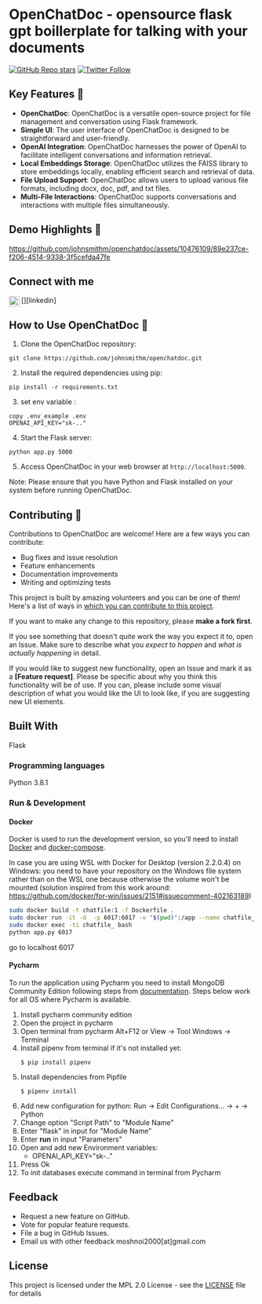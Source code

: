 # OpenChatDoc - opensource flask gpt boillerplate for talking with your documents


[![GitHub Repo stars](https://img.shields.io/github/stars/johnsmithm/openchatdoc?style=social)](https://github.com/johnsmithm/openchatdoc)
[![Twitter Follow](https://img.shields.io/twitter/follow/ionmosnoi?style=social)](https://twitter.com/ionmosnoi)

## Key Features 🎯

- **OpenChatDoc**: OpenChatDoc is a versatile open-source project for file management and conversation using Flask framework.
- **Simple UI**: The user interface of OpenChatDoc is designed to be straightforward and user-friendly.
- **OpenAI Integration**: OpenChatDoc harnesses the power of OpenAI to facilitate intelligent conversations and information retrieval.
- **Local Embeddings Storage**: OpenChatDoc utilizes the FAISS library to store embeddings locally, enabling efficient search and retrieval of data.
- **File Upload Support**: OpenChatDoc allows users to upload various file formats, including docx, doc, pdf, and txt files.
- **Multi-File Interactions**: OpenChatDoc supports conversations and interactions with multiple files simultaneously.

## Demo Highlights 🎥

https://github.com/johnsmithm/openchatdoc/assets/10476109/89e237ce-f206-4514-9338-3f5cefda47fe

## Connect with me

[<img align="left" alt="ion | LinkedIn" width="22px" src="https://upload.wikimedia.org/wikipedia/commons/thumb/c/c9/Linkedin.svg/1200px-Linkedin.svg.png" />][linkedin]
<br />

## How to Use OpenChatDoc 🚀

1. Clone the OpenChatDoc repository:
```
git clone https://github.com/johnsmithm/openchatdoc.git
```

2. Install the required dependencies using pip:
```
pip install -r requirements.txt
```

3. set env variable :
```
copy .env_example .env
OPENAI_API_KEY="sk-.."
```

4. Start the Flask server:
```
python app.py 5000
```

5. Access OpenChatDoc in your web browser at `http://localhost:5000`.

Note: Please ensure that you have Python and Flask installed on your system before running OpenChatDoc.

## Contributing 🤝

Contributions to OpenChatDoc are welcome! Here are a few ways you can contribute:
- Bug fixes and issue resolution
- Feature enhancements
- Documentation improvements
- Writing and optimizing tests

This project is built by amazing volunteers and you can be one of them! Here's a list of ways in [which you can contribute to this project](CONTRIBUTING.md).

If you want to make any change to this repository, please **make a fork first**.

If you see something that doesn't quite work the way you expect it to, open an Issue. Make sure to describe what you _expect to happen_ and _what is actually happening_ in detail.

If you would like to suggest new functionality, open an Issue and mark it as a __[Feature request]__. Please be specific about why you think this functionality will be of use. If you can, please include some visual description of what you would like the UI to look like, if you are suggesting new UI elements. 



## Built With

Flask

### Programming languages

Python 3.8.1

### Run & Development
#### Docker
Docker is used to run the development version, so you'll need to install [Docker](https://docs.docker.com/install/) and [docker-compose](https://docs.docker.com/compose/install/).

In case you are using WSL with Docker for Desktop (version 2.2.0.4) on Windows: you need to have your repository on the Windows file system rather than on the WSL one because otherwise the volume won't be mounted (solution inspired from this work around: https://github.com/docker/for-win/issues/2151#issuecomment-402163189)

```bash
sudo docker build -t chatfile:1 -f Dockerfile .
sudo docker run -it -d  -p 6017:6017 -v "$(pwd)":/app --name chatfile_ chatfile:1
sudo docker exec -ti chatfile_ bash
python app.py 6017
```
go to localhost 6017


#### Pycharm
To run the application using Pycharm you need to install MongoDB Community Edition following steps from [documentation](https://docs.mongodb.com/manual/installation/).
Steps below work for all OS where Pycharm is available.
1. Install pycharm community edition
2. Open the project in pycharm
3. Open terminal from pycharm Alt+F12 or View -> Tool Windows -> Terminal
4. Install pipenv from terminal if it's not installed yet:
    ```
    $ pip install pipenv
    ```
5. Install dependencies from Pipfile
    ```
    $ pipenv install
    ```
6. Add new configuration for python:
Run -> Edit Configurations... -> + -> Python
7. Change option "Script Path" to "Module Name"
8. Enter "flask" in input for "Module Name"
9. Enter **run** in input "Parameters"
10. Open and add new Environment variables:
    - OPENAI_API_KEY="sk-.."
10. Press Ok
11. To init databases execute command in terminal from Pycharm

## Feedback

* Request a new feature on GitHub.
* Vote for popular feature requests.
* File a bug in GitHub Issues.
* Email us with other feedback moshnoi2000[at]gmail.com

## License

This project is licensed under the MPL 2.0 License - see the [LICENSE](LICENSE) file for details



